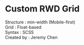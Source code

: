 #  Custom RWD Grid

   Structure  :   min-width (Mobile-first)<br>
   Grid       :   Float-based<br>
   Syntax     :   SCSS<br>
   Created by :   Jeremy Chen<br>
